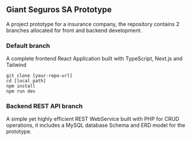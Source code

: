 ## Giant Seguros SA Prototype

A project prototype for a insurance company, the repository contains 2 branches allocated for front and backend development.   

### Default branch
A complete frontend React Application built with TypeScript, Next.js and Tailwind

`git clone [your-repo-url]`  
`cd [local path]`  
`npm install`  
`npm run dev`

### Backend REST API branch
A simple yet highly efficient REST WebService built with PHP for CRUD operations, it includes a MySQL database Schema and ERD model for the prototype.
